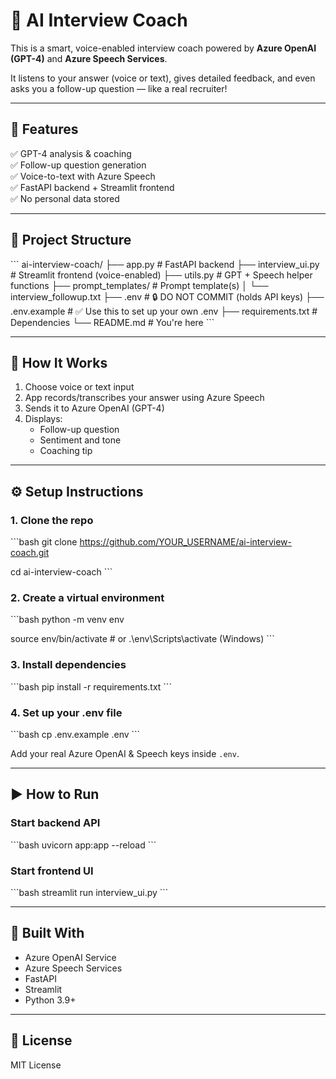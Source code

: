 
# 🎤 AI Interview Coach 

This is a smart, voice-enabled interview coach powered by **Azure OpenAI (GPT-4)** and **Azure Speech Services**.

It listens to your answer (voice or text), gives detailed feedback, and even asks you a follow-up question — like a real recruiter!

---

## 🚀 Features

✅ GPT-4 analysis & coaching  
✅ Follow-up question generation  
✅ Voice-to-text with Azure Speech  
✅ FastAPI backend + Streamlit frontend  
✅ No personal data stored  

---

## 📁 Project Structure

\`\`\`
ai-interview-coach/
├── app.py                  # FastAPI backend
├── interview_ui.py         # Streamlit frontend (voice-enabled)
├── utils.py                # GPT + Speech helper functions
├── prompt_templates/       # Prompt template(s)
│   └── interview_followup.txt
├── .env                    # 🔒 DO NOT COMMIT (holds API keys)
├── .env.example            # ✅ Use this to set up your own .env
├── requirements.txt        # Dependencies
└── README.md               # You're here
\`\`\`

---

## 🧪 How It Works

1. Choose voice or text input  
2. App records/transcribes your answer using Azure Speech  
3. Sends it to Azure OpenAI (GPT-4)  
4. Displays:
   - Follow-up question  
   - Sentiment and tone  
   - Coaching tip  

---

## ⚙️ Setup Instructions

### 1. Clone the repo

\`\`\`bash
git clone https://github.com/YOUR_USERNAME/ai-interview-coach.git

cd ai-interview-coach
\`\`\`

### 2. Create a virtual environment

\`\`\`bash
python -m venv env

source env/bin/activate  # or .\env\Scripts\activate (Windows)
\`\`\`

### 3. Install dependencies

\`\`\`bash
pip install -r requirements.txt
\`\`\`

### 4. Set up your .env file

\`\`\`bash
cp .env.example .env
\`\`\`

Add your real Azure OpenAI & Speech keys inside `.env`.

---

## ▶️ How to Run

### Start backend API
\`\`\`bash
uvicorn app:app --reload
\`\`\`

### Start frontend UI
\`\`\`bash
streamlit run interview_ui.py
\`\`\`

---

## 🧠 Built With

- Azure OpenAI Service
- Azure Speech Services
- FastAPI
- Streamlit
- Python 3.9+

---

## 📄 License

MIT License
